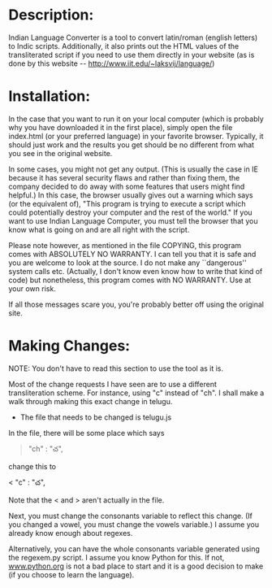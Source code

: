 Description:
===========

Indian Language Converter is a tool to convert latin/roman (english
letters) to Indic scripts.  Additionally, it also prints out the HTML
values of the transliterated script if you need to use them directly
in your website (as is done by this website --
http://www.iit.edu/~laksvij/language/)

Installation:
============

In the case that you want to run it on your local computer (which is
probably why you have downloaded it in the first place), simply open
the file index.html (or your preferred language) in your favorite
browser.  Typically, it should just work and the results you get
should be no different from what you see in the original website.

In some cases, you might not get any output.  (This is usually the
case in IE because it has several security flaws and rather than
fixing them, the company decided to do away with some features that
users might find helpful.) In this case, the browser usually gives out
a warning which says (or the equivalent of), "This program is trying
to execute a script which could potentially destroy your computer and
the rest of the world."  If you want to use Indian Language Computer,
you must tell the browser that you know what is going on and are all
right with the script.

Please note however, as mentioned in the file COPYING, this program
comes with ABSOLUTELY NO WARRANTY.  I can tell you that it is safe and
you are welcome to look at the source.  I do not make any
``dangerous'' system calls etc.  (Actually, I don't know even know how
to write that kind of code) but nonetheless, this program comes with
NO WARRANTY.  Use at your own risk.  

If all those messages scare you, you're probably better off using the
original site.

Making Changes:
==============

NOTE: You don't have to read this section to use the tool as it is.

Most of the change requests I have seen are to use a different
transliteration scheme.  For instance, using "c" instead of "ch".  I
shall make a walk through making this exact change in telugu.

* The file that needs to be changed is telugu.js

In the file, there will be some place which says

> "ch" :  "&#3098;",

change this to

< "c" :  "&#3098;",

Note that the < and > aren't actually in the file.

Next, you must change the consonants variable to reflect this change.
(If you changed a vowel, you must change the vowels variable.)  I
assume you already know enough about regexes.

Alternatively, you can have the whole consonants variable generated
using the regexem.py script.  I assume you know Python for this.  If
not, www.python.org is not a bad place to start and it is a good
decision to make (if you choose to learn the language).
